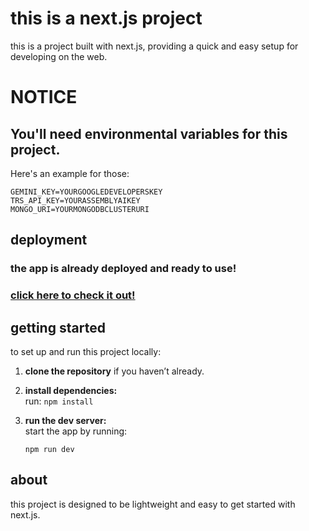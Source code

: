 
# this is a next.js project

this is a project built with next.js, providing a quick and easy setup for developing on the web.

# NOTICE

## You'll need environmental variables for this project.
Here's an example for those:

```
GEMINI_KEY=YOURGOOGLEDEVELOPERSKEY
TRS_API_KEY=YOURASSEMBLYAIKEY
MONGO_URI=YOURMONGODBCLUSTERURI
```


## deployment

### the app is already deployed and ready to use!  
### [click here to check it out!](https://freehunter.vercel.app)

## getting started

to set up and run this project locally:

1. **clone the repository** if you haven’t already.
2. **install dependencies:**  
   run:
   ```npm install``` 

3.  **run the dev server:**  
    start the app by running:
    
    `npm run dev` 
    

## about

this project is designed to be lightweight and easy to get started with next.js.
